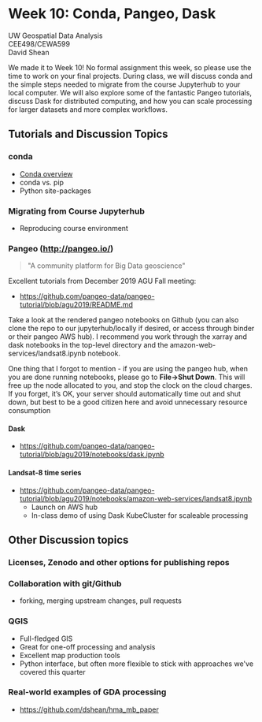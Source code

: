 # Week 10: Conda, Pangeo, Dask

UW Geospatial Data Analysis  
CEE498/CEWA599  
David Shean  

We made it to Week 10! No formal assignment this week, so please use the time to work on your final projects. During class, we will discuss conda and the simple steps needed to migrate from the course Jupyterhub to your local computer.  We will also explore some of the fantastic Pangeo tutorials, discuss Dask for distributed computing, and how you can scale processing for larger datasets and more complex workflows.

## Tutorials and Discussion Topics

### conda
* [Conda overview](./conda.md)
* conda vs. pip
* Python site-packages

### Migrating from Course Jupyterhub
* Reproducing course environment 

### Pangeo (http://pangeo.io/)
> "A community platform for Big Data geoscience"

Excellent tutorials from December 2019 AGU Fall meeting:
* https://github.com/pangeo-data/pangeo-tutorial/blob/agu2019/README.md

Take a look at the rendered pangeo notebooks on Github (you can also clone the repo to our jupyterhub/locally if desired, or access through binder or their pangeo AWS hub).  I recommend you work through the xarray and dask notebooks in the top-level directory and the amazon-web-services/landsat8.ipynb notebook.

One thing that I forgot to mention - if you are using the pangeo hub, when you are done running notebooks, please go to **File->Shut Down**.  This will free up the node allocated to you, and stop the clock on the cloud charges.  If you forget, it’s OK, your server should automatically time out and shut down, but best to be a good citizen here and avoid unnecessary resource consumption

#### Dask
* https://github.com/pangeo-data/pangeo-tutorial/blob/agu2019/notebooks/dask.ipynb

#### Landsat-8 time series
* https://github.com/pangeo-data/pangeo-tutorial/blob/agu2019/notebooks/amazon-web-services/landsat8.ipynb
    * Launch on AWS hub
    * In-class demo of using Dask KubeCluster for scaleable processing

## Other Discussion topics
### Licenses, Zenodo and other options for publishing repos
### Collaboration with git/Github
* forking, merging upstream changes, pull requests

### QGIS
* Full-fledged GIS
* Great for one-off processing and analysis
* Excellent map production tools
* Python interface, but often more flexible to stick with approaches we've covered this quarter

### Real-world examples of GDA processing
* https://github.com/dshean/hma_mb_paper
